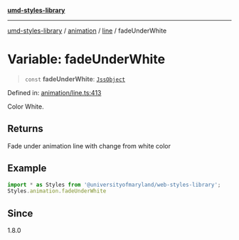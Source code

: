 [**umd-styles-library**](../../../../README.md)

***

[umd-styles-library](../../../../modules.md) / [animation](../../../README.md) / [line](../README.md) / fadeUnderWhite

# Variable: fadeUnderWhite

> `const` **fadeUnderWhite**: [`JssObject`](../../../../utilities/namespaces/transform/type-aliases/JssObject.md)

Defined in: [animation/line.ts:413](https://github.com/UMD-Digital/design-system/blob/2d95010ba8e3e1595ebab66599330577b600c5fb/packages/styles/source/animation/line.ts#L413)

Color White.

## Returns

Fade under animation line with change from white color

## Example

```typescript
import * as Styles from '@universityofmaryland/web-styles-library';
Styles.animation.fadeUnderWhite
```

## Since

1.8.0
